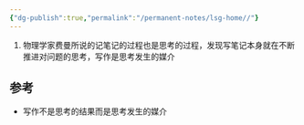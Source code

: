 ```yaml
---
{"dg-publish":true,"permalink":"/permanent-notes/lsg-home//"}
---
```


1. 物理学家费曼所说的记笔记的过程也是思考的过程，发现写笔记本身就在不断推进对问题的思考，写作是思考发生的媒介

## 参考

<div class="transclusion internal-embed is-loaded"><div class="markdown-embed">



- 写作不是思考的结果而是思考发生的媒介 

</div></div>

